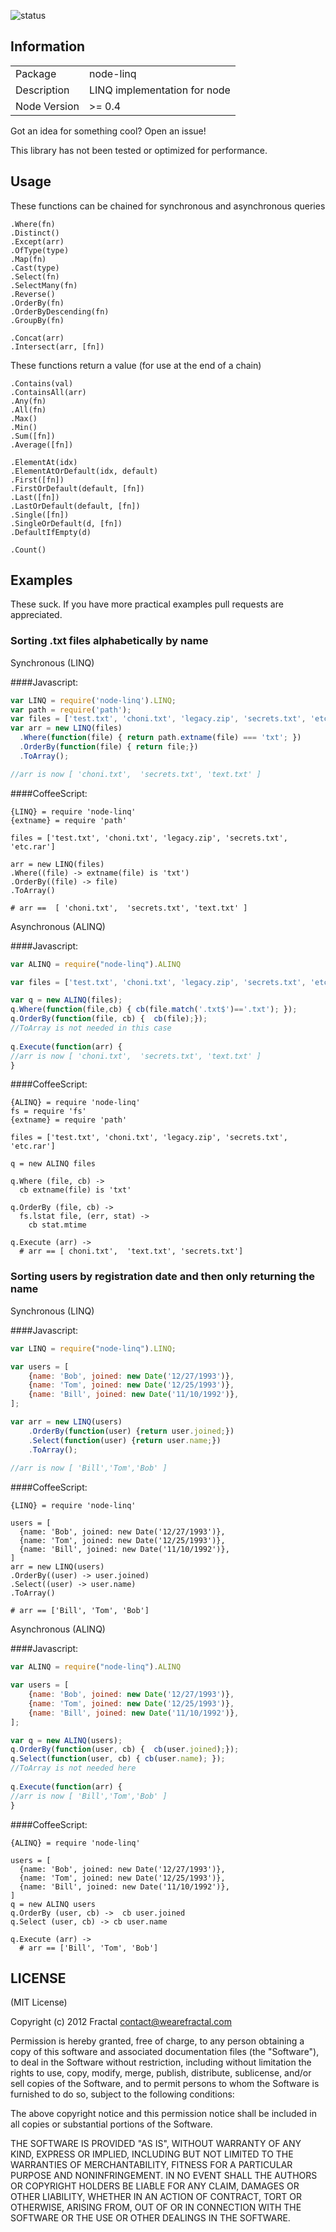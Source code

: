 ![status](https://secure.travis-ci.org/wearefractal/node-linq.png?branch=master)

## Information

<table>
<tr> 
<td>Package</td><td>node-linq</td>
</tr>
<tr>
<td>Description</td>
<td>LINQ implementation for node</td>
</tr>
<tr>
<td>Node Version</td>
<td>>= 0.4</td>
</tr>
</table>

Got an idea for something cool? Open an issue!

This library has not been tested or optimized for performance.

## Usage

These functions can be chained for synchronous and asynchronous queries

```coffee-script
.Where(fn)
.Distinct()
.Except(arr)
.OfType(type)
.Map(fn)
.Cast(type)
.Select(fn)
.SelectMany(fn) 
.Reverse()
.OrderBy(fn)
.OrderByDescending(fn)
.GroupBy(fn)

.Concat(arr)
.Intersect(arr, [fn])
```

These functions return a value (for use at the end of a chain)

```coffee-script
.Contains(val)
.ContainsAll(arr)
.Any(fn)
.All(fn)
.Max()
.Min()
.Sum([fn])
.Average([fn])

.ElementAt(idx)
.ElementAtOrDefault(idx, default)
.First([fn])
.FirstOrDefault(default, [fn])
.Last([fn])
.LastOrDefault(default, [fn])
.Single([fn])
.SingleOrDefault(d, [fn])
.DefaultIfEmpty(d)

.Count()
```
## Examples

These suck. If you have more practical examples pull requests are appreciated.

### Sorting .txt files alphabetically by name
Synchronous (LINQ)

####Javascript:
```javascript
var LINQ = require('node-linq').LINQ;
var path = require('path');
var files = ['test.txt', 'choni.txt', 'legacy.zip', 'secrets.txt', 'etc.rar'];
var arr = new LINQ(files)
  .Where(function(file) { return path.extname(file) === 'txt'; })
  .OrderBy(function(file) { return file;})
  .ToArray();

//arr is now [ 'choni.txt',  'secrets.txt', 'text.txt' ]
```

####CoffeeScript:
```coffee-script
{LINQ} = require 'node-linq'
{extname} = require 'path'

files = ['test.txt', 'choni.txt', 'legacy.zip', 'secrets.txt', 'etc.rar']

arr = new LINQ(files)
.Where((file) -> extname(file) is 'txt')
.OrderBy((file) -> file)
.ToArray()

# arr ==  [ 'choni.txt',  'secrets.txt', 'text.txt' ]
```

Asynchronous (ALINQ)

####Javascript:
```javascript
var ALINQ = require("node-linq").ALINQ

var files = ['test.txt', 'choni.txt', 'legacy.zip', 'secrets.txt', 'etc.rar'];

var q = new ALINQ(files);
q.Where(function(file,cb) { cb(file.match('.txt$')=='.txt'); });
q.OrderBy(function(file, cb) {  cb(file);});
//ToArray is not needed in this case
				
q.Execute(function(arr) {
//arr is now [ 'choni.txt',  'secrets.txt', 'text.txt' ]
}
```
####CoffeeScript:
```coffee-script
{ALINQ} = require 'node-linq'
fs = require 'fs'
{extname} = require 'path'

files = ['test.txt', 'choni.txt', 'legacy.zip', 'secrets.txt', 'etc.rar']

q = new ALINQ files

q.Where (file, cb) -> 
  cb extname(file) is 'txt'

q.OrderBy (file, cb) -> 
  fs.lstat file, (err, stat) ->
    cb stat.mtime

q.Execute (arr) ->
  # arr == [ choni.txt',  'text.txt', 'secrets.txt']
```

### Sorting users by registration date and then only returning the name
Synchronous (LINQ)

####Javascript:
```javascript
var LINQ = require("node-linq").LINQ;

var users = [
	{name: 'Bob', joined: new Date('12/27/1993')},
	{name: 'Tom', joined: new Date('12/25/1993')},
	{name: 'Bill', joined: new Date('11/10/1992')},
];

var arr = new LINQ(users)
	.OrderBy(function(user) {return user.joined;})
	.Select(function(user) {return user.name;})
	.ToArray();
  
//arr is now [ 'Bill','Tom','Bob' ]
```
####CoffeeScript:
```coffee-script
{LINQ} = require 'node-linq'

users = [
  {name: 'Bob', joined: new Date('12/27/1993')},
  {name: 'Tom', joined: new Date('12/25/1993')},
  {name: 'Bill', joined: new Date('11/10/1992')},
]
arr = new LINQ(users)
.OrderBy((user) -> user.joined)
.Select((user) -> user.name)
.ToArray()

# arr == ['Bill', 'Tom', 'Bob']
```

Asynchronous (ALINQ)

####Javascript:
```javascript
var ALINQ = require("node-linq").ALINQ

var users = [
	{name: 'Bob', joined: new Date('12/27/1993')},
	{name: 'Tom', joined: new Date('12/25/1993')},
	{name: 'Bill', joined: new Date('11/10/1992')},
];

var q = new ALINQ(users);
q.OrderBy(function(user, cb) {  cb(user.joined);});
q.Select(function(user, cb) { cb(user.name); });
//ToArray is not needed here
			
q.Execute(function(arr) {
//arr is now [ 'Bill','Tom','Bob' ]
}

```

####CoffeeScript:
```coffee-script
{ALINQ} = require 'node-linq'

users = [
  {name: 'Bob', joined: new Date('12/27/1993')},
  {name: 'Tom', joined: new Date('12/25/1993')},
  {name: 'Bill', joined: new Date('11/10/1992')},
]
q = new ALINQ users
q.OrderBy (user, cb) ->  cb user.joined
q.Select (user, cb) -> cb user.name

q.Execute (arr) ->
  # arr == ['Bill', 'Tom', 'Bob']
```

## LICENSE

(MIT License)

Copyright (c) 2012 Fractal <contact@wearefractal.com>

Permission is hereby granted, free of charge, to any person obtaining
a copy of this software and associated documentation files (the
"Software"), to deal in the Software without restriction, including
without limitation the rights to use, copy, modify, merge, publish,
distribute, sublicense, and/or sell copies of the Software, and to
permit persons to whom the Software is furnished to do so, subject to
the following conditions:

The above copyright notice and this permission notice shall be
included in all copies or substantial portions of the Software.

THE SOFTWARE IS PROVIDED "AS IS", WITHOUT WARRANTY OF ANY KIND,
EXPRESS OR IMPLIED, INCLUDING BUT NOT LIMITED TO THE WARRANTIES OF
MERCHANTABILITY, FITNESS FOR A PARTICULAR PURPOSE AND
NONINFRINGEMENT. IN NO EVENT SHALL THE AUTHORS OR COPYRIGHT HOLDERS BE
LIABLE FOR ANY CLAIM, DAMAGES OR OTHER LIABILITY, WHETHER IN AN ACTION
OF CONTRACT, TORT OR OTHERWISE, ARISING FROM, OUT OF OR IN CONNECTION
WITH THE SOFTWARE OR THE USE OR OTHER DEALINGS IN THE SOFTWARE.
